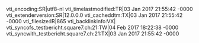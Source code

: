 vti_encoding:SR|utf8-nl
vti_timelastmodified:TR|03 Jan 2017 21:55:42 -0000
vti_extenderversion:SR|12.0.0.0
vti_cacheddtm:TX|03 Jan 2017 21:55:42 -0000
vti_filesize:IR|865
vti_backlinkinfo:VX|
vti_syncofs_testbericht.square7.ch\:21:TW|04 Feb 2017 18:22:38 -0000
vti_syncwith_testbericht.square7.ch\:21:TX|03 Jan 2017 21:55:42 -0000

